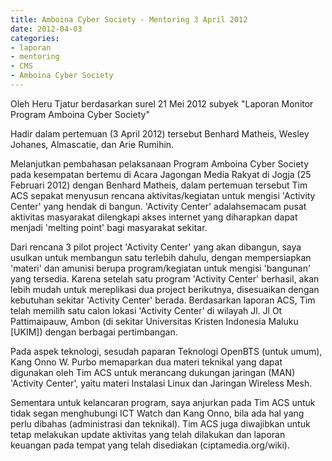 ```yaml
---
title: Amboina Cyber Society - Mentoring 3 April 2012
date: 2012-04-03
categories:
- laporan
- mentoring
- CMS
- Amboina Cyber Society
---
```


Oleh Heru Tjatur berdasarkan surel 21 Mei 2012 subyek "Laporan Monitor Program Amboina Cyber Society"

Hadir dalam pertemuan (3 April 2012) tersebut Benhard Matheis, Wesley Johanes, Almascatie, dan Arie Rumihin.

Melanjutkan pembahasan pelaksanaan Program Amboina Cyber Society pada kesempatan bertemu di Acara Jagongan Media Rakyat di Jogja (25 Februari 2012) dengan Benhard Matheis, dalam pertemuan tersebut Tim ACS sepakat menyusun rencana aktivitas/kegiatan untuk mengisi 'Activity Center' yang hendak di bangun. 'Activity Center' adalahsemacam pusat aktivitas masyarakat dilengkapi akses internet yang diharapkan dapat menjadi 'melting point' bagi masyarakat sekitar.

Dari rencana 3 pilot project 'Activity Center' yang akan dibangun, saya usulkan untuk membangun satu terlebih dahulu, dengan mempersiapkan 'materi' dan amunisi berupa program/kegiatan untuk mengisi 'bangunan' yang tersedia. Karena setelah satu program 'Activity Center' berhasil, akan lebih mudah untuk mereplikasi dua project berikutnya, disesuaikan dengan kebutuhan sekitar 'Activity Center' berada. Berdasarkan laporan ACS, Tim telah memilih satu calon lokasi 'Activity Center' di wilayah Jl. Jl Ot Pattimaipauw, Ambon (di sekitar Universitas Kristen Indonesia Maluku [UKIM]) dengan berbagai pertimbangan.

Pada aspek teknologi, sesudah paparan Teknologi OpenBTS (untuk umum), Kang Onno W. Purbo memaparkan dua materi teknikal yang dapat digunakan oleh Tim ACS untuk merancang dukungan jaringan (MAN) 'Activity Center', yaitu materi Instalasi Linux dan Jaringan Wireless Mesh.

Sementara untuk kelancaran program, saya anjurkan pada Tim ACS untuk tidak segan menghubungi ICT Watch dan Kang Onno, bila ada hal yang perlu dibahas (administrasi dan teknikal). Tim ACS juga diwajibkan untuk tetap melakukan update aktivitas yang telah dilakukan dan laporan keuangan pada tempat yang telah disediakan (ciptamedia.org/wiki).
